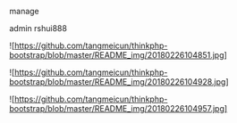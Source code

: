 manage

admin   rshui888


![https://github.com/tangmeicun/thinkphp-bootstrap/blob/master/README_img/20180226104851.jpg]

![https://github.com/tangmeicun/thinkphp-bootstrap/blob/master/README_img/20180226104928.jpg]

![https://github.com/tangmeicun/thinkphp-bootstrap/blob/master/README_img/20180226104957.jpg]

